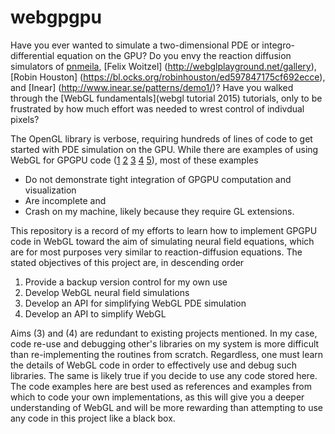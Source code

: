 # webgpgpu

Have you ever wanted to simulate a two-dimensional PDE or integro-differential equation on the GPU? Do you envy the reaction diffusion simulators of
[pnmeila](
https://www.chromeexperiments.com/experiment/gray-scott-simulation),
[Felix Woitzel] (http://webglplayground.net/gallery),
[Robin Houston]
(https://bl.ocks.org/robinhouston/ed597847175cf692ecce),
and [Inear]
(http://www.inear.se/patterns/demo1/)?
Have you walked through the [WebGL fundamentals](webgl tutorial 2015) tutorials, only to be frustrated by how much effort was needed to wrest control of indivdual pixels?

The OpenGL library is verbose, requiring hundreds of lines of code to get started with PDE simulation on the GPU. While there are examples of using WebGL for GPGPU code ([1](https://github.com/holgerl/webgl-gpgpu)
[2](https://github.com/stormcolor/webclgl)
[3](http://www.vizitsolutions.com/portfolio/webgl/gpgpu/)
[4](http://concord-consortium.github.io/lab/experiments/webgl-gpgpu/webgl.html)
[5](http://pathgl.com/documentation/gpgpu.html)), most of these examples

 - Do not demonstrate tight integration of GPGPU computation and visualization
 - Are incomplete and
 - Crash on my machine, likely because they require GL extensions.

This repository is a record of my efforts to learn how to implement GPGPU code in WebGL toward the aim of simulating neural field equations, which are for most purposes very similar to reaction-diffusion equations. The stated objectives of this project are, in descending order

 1. Provide a backup version control for my own use
 2. Develop WebGL neural field simulations
 3. Develop an API for simplifying WebGL PDE simulation
 4. Develop an API to simplify WebGL

Aims (3) and (4) are redundant to existing projects mentioned. In my case, code re-use and debugging other's libraries on my system is more difficult than re-implementing the routines from scratch. Regardless, one must learn the details of WebGL code in order to effectively use and debug such libraries. The same is likely true if you decide to use any code stored here. The code examples here are best used as references and examples from which to code your own implementations, as this will give you a deeper understanding of WebGL and will be more rewarding than attempting to use any code in this project like a black box.
